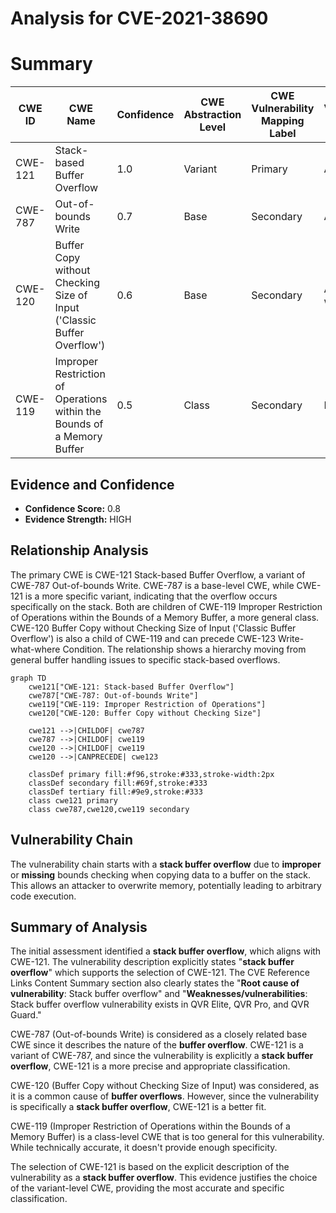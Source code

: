 # Analysis for CVE-2021-38690

# Summary
| CWE ID | CWE Name | Confidence | CWE Abstraction Level | CWE Vulnerability Mapping Label | CWE-Vulnerability Mapping Notes |
|---|---|---|---|---|---|
| CWE-121 | Stack-based Buffer Overflow | 1.0 | Variant | Primary | Allowed |
| CWE-787 | Out-of-bounds Write | 0.7 | Base | Secondary | Allowed |
| CWE-120 | Buffer Copy without Checking Size of Input ('Classic Buffer Overflow') | 0.6 | Base | Secondary | Allowed-with-Review |
| CWE-119 | Improper Restriction of Operations within the Bounds of a Memory Buffer | 0.5 | Class | Secondary | Discouraged |

## Evidence and Confidence

*   **Confidence Score:** 0.8
*   **Evidence Strength:** HIGH

## Relationship Analysis
The primary CWE is CWE-121 Stack-based Buffer Overflow, a variant of CWE-787 Out-of-bounds Write. CWE-787 is a base-level CWE, while CWE-121 is a more specific variant, indicating that the overflow occurs specifically on the stack. Both are children of CWE-119 Improper Restriction of Operations within the Bounds of a Memory Buffer, a more general class. CWE-120 Buffer Copy without Checking Size of Input ('Classic Buffer Overflow') is also a child of CWE-119 and can precede CWE-123 Write-what-where Condition. The relationship shows a hierarchy moving from general buffer handling issues to specific stack-based overflows.

```mermaid
graph TD
    cwe121["CWE-121: Stack-based Buffer Overflow"]
    cwe787["CWE-787: Out-of-bounds Write"]
    cwe119["CWE-119: Improper Restriction of Operations"]
    cwe120["CWE-120: Buffer Copy without Checking Size"]
    
    cwe121 -->|CHILDOF| cwe787
    cwe787 -->|CHILDOF| cwe119
    cwe120 -->|CHILDOF| cwe119
    cwe120 -->|CANPRECEDE| cwe123
    
    classDef primary fill:#f96,stroke:#333,stroke-width:2px
    classDef secondary fill:#69f,stroke:#333
    classDef tertiary fill:#9e9,stroke:#333
    class cwe121 primary
    class cwe787,cwe120,cwe119 secondary
```

## Vulnerability Chain
The vulnerability chain starts with a **stack buffer overflow** due to **improper** or **missing** bounds checking when copying data to a buffer on the stack. This allows an attacker to overwrite memory, potentially leading to arbitrary code execution.

## Summary of Analysis
The initial assessment identified a **stack buffer overflow**, which aligns with CWE-121. The vulnerability description explicitly states "**stack buffer overflow**" which supports the selection of CWE-121. The CVE Reference Links Content Summary section also clearly states the "**Root cause of vulnerability**: Stack buffer overflow" and "**Weaknesses/vulnerabilities**: Stack buffer overflow vulnerability exists in QVR Elite, QVR Pro, and QVR Guard."

CWE-787 (Out-of-bounds Write) is considered as a closely related base CWE since it describes the nature of the **buffer overflow**. CWE-121 is a variant of CWE-787, and since the vulnerability is explicitly a **stack buffer overflow**, CWE-121 is a more precise and appropriate classification.

CWE-120 (Buffer Copy without Checking Size of Input) was considered, as it is a common cause of **buffer overflows**. However, since the vulnerability is specifically a **stack buffer overflow**, CWE-121 is a better fit.

CWE-119 (Improper Restriction of Operations within the Bounds of a Memory Buffer) is a class-level CWE that is too general for this vulnerability. While technically accurate, it doesn't provide enough specificity.

The selection of CWE-121 is based on the explicit description of the vulnerability as a **stack buffer overflow**. This evidence justifies the choice of the variant-level CWE, providing the most accurate and specific classification.